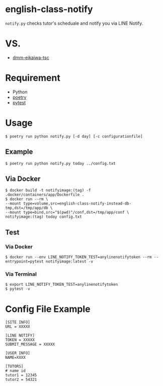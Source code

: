 # english-class-notify

`notify.py` checks tutor's scheduale and notify you via LINE Notify.

# VS.
- [dmm-eikaiwa-tsc](https://github.com/oinume/dmm-eikaiwa-tsc/)

# Requirement
- Python
- [poetry](https://cocoatomo.github.io/poetry-ja/)
- [pytest](https://pypi.org/project/pytest/)

# Usage

```
$ poetry run python notify.py [-d day] [-c configurationfile]
```

## Example
```
$ poetry run python notify.py today ../config.txt
```

## Via Docker 
```
$ docker build -t notifyimage:(tag) -f .docker/containers/app/Dockerfile .
$ docker run --rm \
--mount type=volume,src=english-class-notify-instead-db-tmp,dst=/tmp/app/db \
--mount type=bind,src="$(pwd)"/conf,dst=/tmp/app/conf \
notifyimage:(tag) today config.txt
```

## Test
### Via Docker
```
$ docker run --env LINE_NOTIFY_TOKEN_TEST=anylinenotifytoken --rm --entrypoint=pytest notifyimage:latest -v
```
### Via Terminal
```
$ export LINE_NOTIFY_TOKEN_TEST=anylinenotifytoken
$ pytest -v
```

# Config File Example

```
[SITE INFO]
URL = XXXXX

[LINE NOTIFY]
TOKEN = XXXXX
SUBMIT_MESSAGE = XXXXX

[USER INFO]
NAME=XXXX

[TUTORS]
# name id
tutor1 = 12345
tutor2 = 54321
```